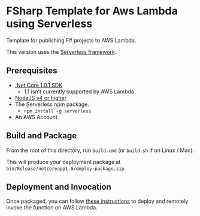# FSharp Template for Aws Lambda using Serverless

Template for publishing F# projects to AWS Lambda.

This version uses the [Serverless framework](https://serverless.com/).

## Prerequisites

* [.Net Core 1.0.1 SDK](https://www.microsoft.com/net/download/core)
    * 1.1 isn't currently supported by AWS Lambda 
* [NodeJS v4 or higher](https://nodejs.org/en/)
* The Serverless npm package.
    * `npm install -g serverless` 
* An AWS Account

## Build and Package 

From the root of this directory, run `build.cmd` (or `build.sh` if on Linux / Mac).

This will produce your deployment package at `bin/Release/netcoreapp1.0/deploy-package.zip`.

## Deployment and Invocation

Once packaged, you can follow [these instructions](https://github.com/serverless/serverless#quick-start) to deploy and remotely invoke the function on AWS Lambda.